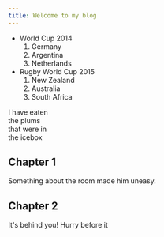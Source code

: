 ```yaml
---
title: Welcome to my blog
---
```


+ World Cup 2014
  1. Germany
  2. Argentina
  3. Netherlands
+ Rugby World Cup 2015
  1. New Zealand
  2. Australia
  3. South Africa
 
I have eaten\
the plums\
that were in\
the icebox

## Chapter 1
Something about the room made him uneasy.
## Chapter 2
It's behind you! Hurry before it
